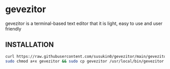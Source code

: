 # gevezitor
gevezitor is a terminal-based text editor that it is light, easy to use and user friendly




## INSTALLATION

```sh
curl https://raw.githubusercontent.com/susukin0/gevezitor/main/gevezitor.c >gevezitor.c && sudo gcc gevezitor.c -o gevezitor &&
sudo chmod a+x gevezitor && sudo cp gevezitor /usr/local/bin/gevezitor && gevezitor
```
